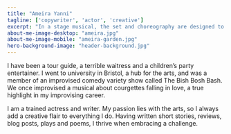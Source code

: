 ```yaml
---
title: "Ameira Yanni"
tagline: ['copywriter', 'actor', 'creative']
excerpt: "In a stage musical, the set and choreography are designed to support the songs, whereas film musicals are created in such a way that could be seen to deem the songs as the support act and the visual spectacle as the front liner."
about-me-image-desktop: "ameira.jpg"
about-me-image-mobile: "ameira-garden.jpg"
hero-background-image: "header-background.jpg"
---
```

I have been a tour guide, a terrible waitress and a children’s party entertainer. I went to university in Bristol, a hub for the arts, and was a member of an improvised
comedy variety show called The Bish Bosh Bash. We once improvised a musical about courgettes falling in love, a true highlight in my improvising career.

I am a trained actress and writer. My passion lies with the arts, so I always add a creative flair to everything I do. Having written short stories, reviews, blog posts, plays and poems, I thrive when embracing a challenge.
